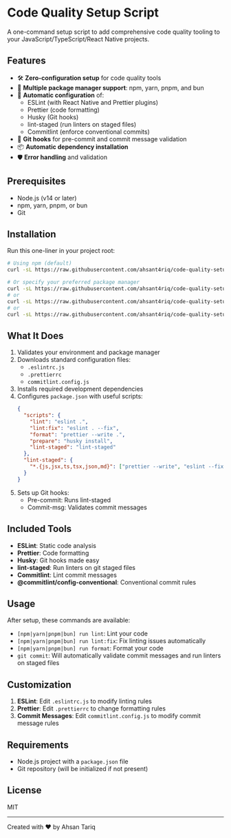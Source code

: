 # Code Quality Setup Script

A one-command setup script to add comprehensive code quality tooling to your JavaScript/TypeScript/React Native projects.

## Features

- 🛠️ **Zero-configuration setup** for code quality tools
- 🔄 **Multiple package manager support**: npm, yarn, pnpm, and bun
- 🚀 **Automatic configuration** of:
  - ESLint (with React Native and Prettier plugins)
  - Prettier (code formatting)
  - Husky (Git hooks)
  - lint-staged (run linters on staged files)
  - Commitlint (enforce conventional commits)
- 🔄 **Git hooks** for pre-commit and commit message validation
- 📦 **Automatic dependency installation**
- 🛡️ **Error handling** and validation

## Prerequisites

- Node.js (v14 or later)
- npm, yarn, pnpm, or bun
- Git

## Installation

Run this one-liner in your project root:

```bash
# Using npm (default)
curl -sL https://raw.githubusercontent.com/ahsant4riq/code-quality-setup/main/setup-lint.sh | bash -s

# Or specify your preferred package manager
curl -sL https://raw.githubusercontent.com/ahsant4riq/code-quality-setup/main/setup-lint.sh | bash -s yarn
# or
curl -sL https://raw.githubusercontent.com/ahsant4riq/code-quality-setup/main/setup-lint.sh | bash -s pnpm
# or
curl -sL https://raw.githubusercontent.com/ahsant4riq/code-quality-setup/main/setup-lint.sh | bash -s bun
```

## What It Does

1. Validates your environment and package manager
2. Downloads standard configuration files:
   - `.eslintrc.js`
   - `.prettierrc`
   - `commitlint.config.js`
3. Installs required development dependencies
4. Configures `package.json` with useful scripts:
   ```json
   {
     "scripts": {
       "lint": "eslint .",
       "lint:fix": "eslint . --fix",
       "format": "prettier --write .",
       "prepare": "husky install",
       "lint-staged": "lint-staged"
     },
     "lint-staged": {
       "*.{js,jsx,ts,tsx,json,md}": ["prettier --write", "eslint --fix"]
     }
   }
   ```
5. Sets up Git hooks:
   - Pre-commit: Runs lint-staged
   - Commit-msg: Validates commit messages

## Included Tools

- **ESLint**: Static code analysis
- **Prettier**: Code formatting
- **Husky**: Git hooks made easy
- **lint-staged**: Run linters on git staged files
- **Commitlint**: Lint commit messages
- **@commitlint/config-conventional**: Conventional commit rules

## Usage

After setup, these commands are available:

- `[npm|yarn|pnpm|bun] run lint`: Lint your code
- `[npm|yarn|pnpm|bun] run lint:fix`: Fix linting issues automatically
- `[npm|yarn|pnpm|bun] run format`: Format your code
- `git commit`: Will automatically validate commit messages and run linters on staged files

## Customization

1. **ESLint**: Edit `.eslintrc.js` to modify linting rules
2. **Prettier**: Edit `.prettierrc` to change formatting rules
3. **Commit Messages**: Edit `commitlint.config.js` to modify commit message rules

## Requirements

- Node.js project with a `package.json` file
- Git repository (will be initialized if not present)

## License

MIT

---

Created with ❤️ by Ahsan Tariq
